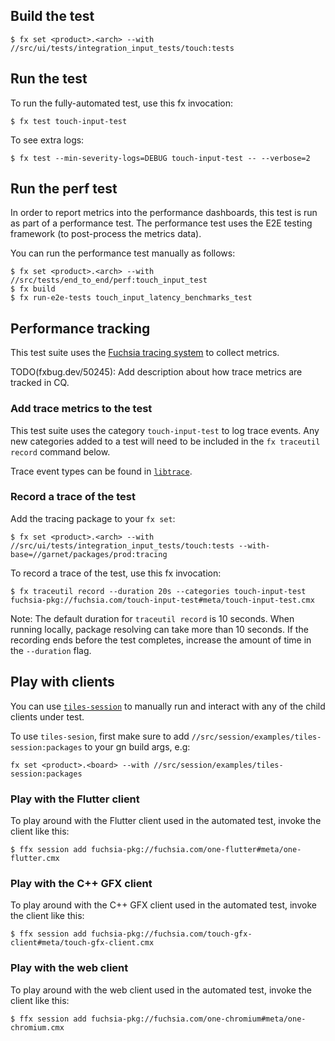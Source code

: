 ## Build the test

```shell
$ fx set <product>.<arch> --with //src/ui/tests/integration_input_tests/touch:tests
```

## Run the test

To run the fully-automated test, use this fx invocation:

```shell
$ fx test touch-input-test
```

To see extra logs:

```shell
$ fx test --min-severity-logs=DEBUG touch-input-test -- --verbose=2
```

## Run the perf test

In order to report metrics into the performance dashboards, this test is
run as part of a performance test. The performance test uses the E2E
testing framework (to post-process the metrics data).

You can run the performance test manually as follows:

```shell
$ fx set <product>.<arch> --with //src/tests/end_to_end/perf:touch_input_test
$ fx build
$ fx run-e2e-tests touch_input_latency_benchmarks_test
```

## Performance tracking

This test suite uses the
[Fuchsia tracing system](https://fuchsia.dev/fuchsia-src/concepts/tracing) to
collect metrics.

TODO(fxbug.dev/50245): Add description about how trace metrics are tracked in CQ.

### Add trace metrics to the test

This test suite uses the category `touch-input-test` to log trace events. Any new categories added
to a test will need to be included in the `fx traceutil record` command below.

Trace event types can be found in
[`libtrace`](//zircon/system/ulib/trace/include/lib/trace/event.h).

### Record a trace of the test

Add the tracing package to your `fx set`:

```shell
$ fx set <product>.<arch> --with //src/ui/tests/integration_input_tests/touch:tests --with-base=//garnet/packages/prod:tracing
```

To record a trace of the test, use this fx invocation:

```shell
$ fx traceutil record --duration 20s --categories touch-input-test fuchsia-pkg://fuchsia.com/touch-input-test#meta/touch-input-test.cmx
```

Note: The default duration for `traceutil record` is 10 seconds. When running
locally, package resolving can take more than 10 seconds. If the recording ends
before the test completes, increase the amount of time in the `--duration` flag.

## Play with clients

You can use [`tiles-session`](/src/session/examples/tiles-session/README.md) to manually run and
interact with any of the child clients under test.

To use `tiles-sesion`, first make sure to add `//src/session/examples/tiles-session:packages` to
your gn build args, e.g:

```
fx set <product>.<board> --with //src/session/examples/tiles-session:packages
```

### Play with the Flutter client

To play around with the Flutter client used in the automated test, invoke the client like this:

```shell
$ ffx session add fuchsia-pkg://fuchsia.com/one-flutter#meta/one-flutter.cmx
```

### Play with the C++ GFX client

To play around with the C++ GFX client used in the automated test, invoke the client like this:

```shell
$ ffx session add fuchsia-pkg://fuchsia.com/touch-gfx-client#meta/touch-gfx-client.cmx
```

### Play with the web client

To play around with the web client used in the automated test, invoke the client like this:

```shell
$ ffx session add fuchsia-pkg://fuchsia.com/one-chromium#meta/one-chromium.cmx
```
